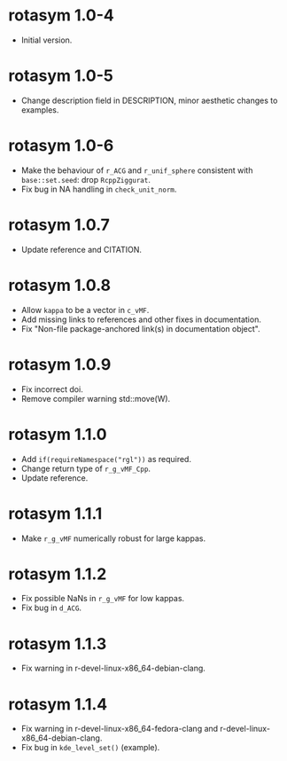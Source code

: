 # rotasym 1.0-4

* Initial version.

# rotasym 1.0-5

* Change description field in DESCRIPTION, minor aesthetic changes to examples.

# rotasym 1.0-6

* Make the behaviour of `r_ACG` and `r_unif_sphere` consistent with `base::set.seed`: drop `RcppZiggurat`.
* Fix bug in NA handling in `check_unit_norm`.

# rotasym 1.0.7

* Update reference and CITATION.

# rotasym 1.0.8

* Allow `kappa` to be a vector in `c_vMF`.
* Add missing links to references and other fixes in documentation.
* Fix "Non-file package-anchored link(s) in documentation object".

# rotasym 1.0.9

* Fix incorrect doi.
* Remove compiler warning std::move(W).

# rotasym 1.1.0

* Add `if(requireNamespace("rgl"))` as required.
* Change return type of `r_g_vMF_Cpp`.
* Update reference.

# rotasym 1.1.1

* Make `r_g_vMF` numerically robust for large kappas.

# rotasym 1.1.2

* Fix possible NaNs in `r_g_vMF` for low kappas.
* Fix bug in `d_ACG`.

# rotasym 1.1.3

* Fix warning in r-devel-linux-x86_64-debian-clang.

# rotasym 1.1.4

* Fix warning in r-devel-linux-x86_64-fedora-clang and  r-devel-linux-x86_64-debian-clang.
* Fix bug in `kde_level_set()` (example).

